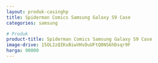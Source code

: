 ```yaml
---
layout: produk-casinghp
title: Spiderman Comics Samsung Galaxy S9 Case
categories: samsung

# Produk
product-title: Spiderman Comics Samsung Galaxy S9 Case
image-drive: 15OL2zQIKxBiwVHsOuUFtQ0NS6hDsqr9F
harga: 90000
---
```

